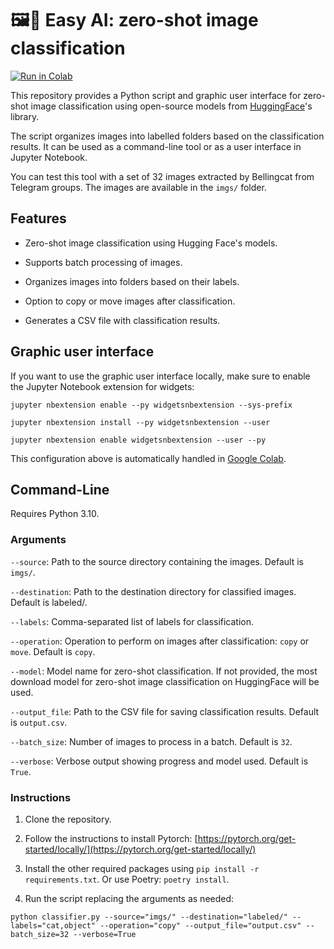 # 🖼️📁 Easy AI: zero-shot image classification 
[![Run in Colab](https://colab.research.google.com/assets/colab-badge.svg)](https://colab.research.google.com/github/bellingcat/smart-image-sorter/blob/main/interface.ipynb)

This repository provides a Python script and graphic user interface for zero-shot image classification using open-source models from [HuggingFace](https://huggingface.co/)'s library. 

The script organizes images into labelled folders based on the classification results. It can be used as a command-line tool or as a user interface in Jupyter Notebook.

You can test this tool with a set of 32 images extracted by Bellingcat from Telegram groups. The images are available in the `imgs/` folder.

## Features
- Zero-shot image classification using Hugging Face's models.

- Supports batch processing of images.

- Organizes images into folders based on their labels.

- Option to copy or move images after classification.

- Generates a CSV file with classification results.

## Graphic user interface

If you want to use the graphic user interface locally, make sure to enable the Jupyter Notebook extension for widgets:

```
jupyter nbextension enable --py widgetsnbextension --sys-prefix
```

```
jupyter nbextension install --py widgetsnbextension --user
```

```
jupyter nbextension enable widgetsnbextension --user --py
```

This configuration above is automatically handled in [Google Colab](https://colab.research.google.com/github/bellingcat/smart-image-sorter/blob/main/interface.ipynb).

## Command-Line 
Requires Python 3.10.

### Arguments
`--source`: Path to the source directory containing the images. Default is `imgs/`.

`--destination`: Path to the destination directory for classified images. Default is labeled/.

`--labels`: Comma-separated list of labels for classification.

`--operation`: Operation to perform on images after classification: `copy` or `move`. Default is `copy`.

`--model`: Model name for zero-shot classification. If not provided, the most download model for zero-shot image classification on HuggingFace will be used.

`--output_file`: Path to the CSV file for saving classification results. Default is `output.csv`.

`--batch_size`: Number of images to process in a batch. Default is `32`.

`--verbose`: Verbose output showing progress and model used. Default is `True`.

### Instructions
1. Clone the repository.

1. Follow the instructions to install Pytorch: [https://pytorch.org/get-started/locally/](https://pytorch.org/get-started/locally/)

1. Install the other required packages using `pip install -r requirements.txt`. Or use Poetry: `poetry install`.

1. Run the script replacing the arguments as needed:

`python classifier.py --source="imgs/" --destination="labeled/" --labels="cat,object" --operation="copy" --output_file="output.csv" --batch_size=32 --verbose=True`


